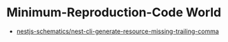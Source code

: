 # Minimum-Reproduction-Code World

- [nestjs-schematics/nest-cli-generate-resource-missing-trailing-comma][1]


[1]: https://github.com/Lsnsh/mrc-world/tree/nestjs-schematics/nest-cli-generate-resource-missing-trailing-comma
